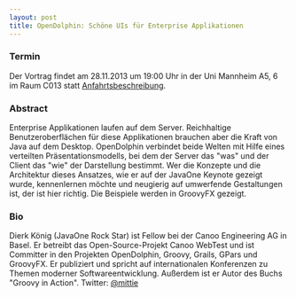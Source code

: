 ```yaml
---
layout: post
title: OpenDolphin: Schöne UIs für Enterprise Applikationen
---
```


### Termin

Der Vortrag findet am 28.11.2013 um 19:00 Uhr in der Uni Mannheim A5, 6 im Raum C013 statt [Anfahrtsbeschreibung](/getting-there).

### Abstract

Enterprise Applikationen laufen auf dem Server. Reichhaltige Benutzeroberflächen für diese Applikationen brauchen aber die Kraft von Java auf dem Desktop. OpenDolphin verbindet beide Welten mit Hilfe eines verteilten Präsentationsmodells, bei dem der Server das "was" und der Client das "wie" der Darstellung bestimmt. Wer die Konzepte und die Architektur dieses Ansatzes, wie er auf der JavaOne Keynote gezeigt wurde, kennenlernen möchte und neugierig auf umwerfende Gestaltungen ist, der ist hier richtig. Die Beispiele werden in GroovyFX gezeigt.

### Bio

Dierk König (JavaOne Rock Star) ist Fellow bei der Canoo Engineering AG in Basel. Er betreibt das Open-Source-Projekt Canoo WebTest und ist Committer in den Projekten OpenDolphin, Groovy, Grails, GPars und GroovyFX. Er publiziert und spricht auf internationalen Konferenzen zu Themen moderner Softwareentwicklung. Außerdem ist er Autor des Buchs "Groovy in Action". Twitter: [@mittie](https://twitter.com/mittie)

